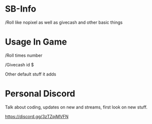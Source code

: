 # SB-Info
/Roll like nopixel as well as givecash and other basic things



# Usage In Game

/Roll times number

/Givecash id $

Other default stuff it adds


# Personal Discord

Talk about coding, updates on new and streams, first look on new stuff.

https://discord.gg/3zTZpjMVFN

